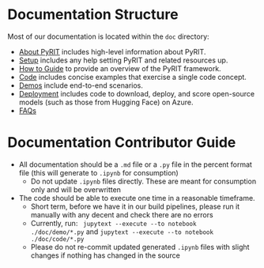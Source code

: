 # Documentation Structure

Most of our documentation is located within the `doc` directory:

- [About PyRIT](./about_pyrit.md) includes high-level information about PyRIT.
- [Setup](./setup/) includes any help setting PyRIT and related resources up.
- [How to Guide](./how_to_guide.ipynb) to provide an overview of the PyRIT framework.
- [Code](./code) includes concise examples that exercise a single code concept.
- [Demos](./demo) include end-to-end scenarios.
- [Deployment](./deployment/) includes code to download, deploy, and score open-source models (such as those from Hugging Face) on Azure.
- [FAQs](./faqs.md)

# Documentation Contributor Guide

- All documentation should be a `.md` file or a `.py` file in the percent format file (this will generate to `.ipynb` for consumption)
  - Do not update `.ipynb` files directly. These are meant for consumption only and will be overwritten
- The code should be able to execute one time in a reasonable timeframe.
  - Short term, before we have it in our build pipelines, please run it manually with any decent and check there are no errors
  - Currently, run: ` jupytext --execute --to notebook  ./doc/demo/*.py` and `jupytext --execute --to notebook  ./doc/code/*.py`
  - Please do not re-commit updated generated `.ipynb` files with slight changes if nothing has changed in the source
